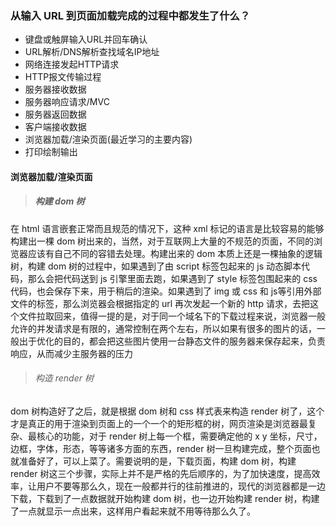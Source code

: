 ### 从输入 URL 到页面加载完成的过程中都发生了什么？

- 键盘或触屏输入URL并回车确认
- URL解析/DNS解析查找域名IP地址
- 网络连接发起HTTP请求
- HTTP报文传输过程
- 服务器接收数据
- 服务器响应请求/MVC
- 服务器返回数据
- 客户端接收数据
- 浏览器加载/渲染页面(最近学习的主要内容)
- 打印绘制输出


#### 浏览器加载/渲染页面

> ##### 构建 dom 树

在 html 语言嵌套正常而且规范的情况下，这种 xml 标记的语言是比较容易的能够构建出一棵 dom 树出来的，当然，对于互联网上大量的不规范的页面，不同的浏览器应该有自己不同的容错去处理。构建出来的 dom 本质上还是一棵抽象的逻辑树，构建 dom 树的过程中，如果遇到了由 script 标签包起来的 js 动态脚本代码，那么会把代码送到 js 引擎里面去跑，如果遇到了 style 标签包围起来的 css 代码，也会保存下来，用于稍后的渲染。如果遇到了 img 或 css 和 js等引用外部文件的标签，那么浏览器会根据指定的 url 再次发起一个新的 http 请求，去把这个文件拉取回来，值得一提的是，对于同一个域名下的下载过程来说，浏览器一般允许的并发请求是有限的，通常控制在两个左右，所以如果有很多的图片的话，一般出于优化的目的，都会把这些图片使用一台静态文件的服务器来保存起来，负责响应，从而减少主服务器的压力



> ###### 构造 render 树

dom 树构造好了之后，就是根据 dom 树和 css 样式表来构造 render 树了，这个才是真正的用于渲染到页面上的一个一个的矩形框的树，网页渲染是浏览器最复杂、最核心的功能，对于 render 树上每一个框，需要确定他的 x y 坐标，尺寸，边框，字体，形态，等等诸多方面的东西，render 树一旦构建完成，整个页面也就准备好了，可以上菜了。需要说明的是，下载页面，构建 dom 树，构建 render 树这三个步骤，实际上并不是严格的先后顺序的，为了加快速度，提高效率，让用户不要等那么久，现在一般都并行的往前推进的，现代的浏览器都是一边下载，下载到了一点数据就开始构建 dom 树，也一边开始构建 render 树，构建了一点就显示一点出来，这样用户看起来就不用等待那么久了。